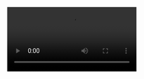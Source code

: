 <video controls="controls">
  <source type="video/mp4" src="https://github.com/MahmoudSaeedNST/python-bots/blob/master/chatbot-corpus/chatbot-corpus-Best-Match--arithmetic-operations.mp4"></source>
</video>

